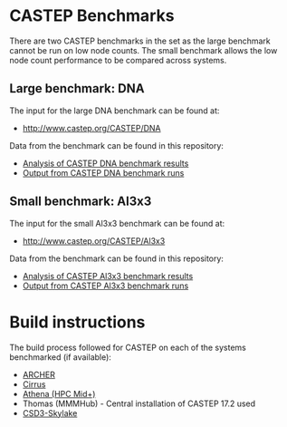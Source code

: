 # CASTEP Benchmarks

There are two CASTEP benchmarks in the set as the large benchmark cannot
be run on low node counts. The small benchmark allows the low node count
performance to be compared across systems.

## Large benchmark: DNA

The input for the large DNA benchmark can be found at:

* http://www.castep.org/CASTEP/DNA

Data from the benchmark can be found in this repository:

* [Analysis of CASTEP DNA benchmark results](analysis/CASTEP_DNA_perf_analysis.ipynb)
* [Output from CASTEP DNA benchmark runs](DNA/results)


## Small benchmark: Al3x3

The input for the small Al3x3 benchmark can be found at:

* http://www.castep.org/CASTEP/Al3x3

Data from the benchmark can be found in this repository:

* [Analysis of CASTEP Al3x3 benchmark results](analysis/CASTEP_al3x3_perf_analysis.ipynb)
* [Output from CASTEP Al3x3 benchmark runs](al3x3/results)

# Build instructions

The build process followed for CASTEP on each of the systems benchmarked (if available):

* [ARCHER](https://github.com/hpc-uk/build-instructions/blob/master/CASTEP/ARCHER_16.1.2_intel16_CrayMPT.md)
* [Cirrus](https://github.com/hpc-uk/build-instructions/blob/master/CASTEP/Cirrus_16.1.1_intel17_HPEMPT.md)
* [Athena (HPC Mid+)](https://github.com/hpc-uk/build-instructions/blob/master/CASTEP/Athena_18.1.0_gcc6_IMPI.md)
* Thomas (MMMHub) - Central installation of CASTEP 17.2 used
* [CSD3-Skylake](https://github.com/hpc-uk/build-instructions/blob/master/CASTEP/CSD3Skylake_17.2.1_intel17_IMPI.md)




